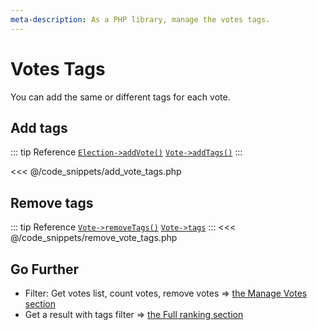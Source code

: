 ```yaml
---
meta-description: As a PHP library, manage the votes tags.
---
```

# Votes Tags

You can add the same or different tags for each vote.

## Add tags
::: tip Reference
[`Election->addVote()`](/api-reference/Election%20Class/Election--addVote) 
[`Vote->addTags()`](/api-reference/Vote%20Class/Vote--addTags)
:::

<<< @/code_snippets/add_vote_tags.php

## Remove tags

::: tip Reference
[`Vote->removeTags()`](/api-reference/Vote%20Class/Vote--removeTags) 
[`Vote->tags`](/api-reference/Vote%20Class/Vote--tags)
:::
<<< @/code_snippets/remove_vote_tags.php

## Go Further

* Filter: Get votes list, count votes, remove votes => [the Manage Votes section](/book/3.AsPhpLibrary/5.Votes/3.ManageVotes.md)
* Get a result with tags filter => [the Full ranking section](/book/3.AsPhpLibrary/6.Results/2.FullRanking.md)